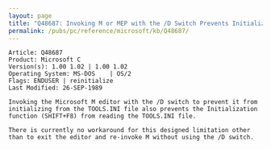 ```yaml
---
layout: page
title: "Q48687: Invoking M or MEP with the /D Switch Prevents Initialization"
permalink: /pubs/pc/reference/microsoft/kb/Q48687/
---
```


	Article: Q48687
	Product: Microsoft C
	Version(s): 1.00 1.02 | 1.00 1.02
	Operating System: MS-DOS    | OS/2
	Flags: ENDUSER | reinitialize
	Last Modified: 26-SEP-1989
	
	Invoking the Microsoft M editor with the /D switch to prevent it from
	initializing from the TOOLS.INI file also prevents the Initialization
	function (SHIFT+F8) from reading the TOOLS.INI file.
	
	There is currently no workaround for this designed limitation other
	than to exit the editor and re-invoke M without using the /D switch.
